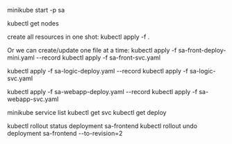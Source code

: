 minikube start -p sa

kubectl get nodes

create all resources in one shot:
kubectl apply -f .


Or we can create/update one file at a time:
kubectl apply -f sa-front-deploy-mini.yaml --record
kubectl apply -f sa-front-svc.yaml

kubectl apply -f sa-logic-deploy.yaml --record
kubectl apply -f sa-logic-svc.yaml

kubectl apply -f sa-webapp-deploy.yaml --record
kubectl apply -f sa-webapp-svc.yaml

minikube service list
kubectl get svc
kubectl get deploy

kubectl rollout status deployment sa-frontend
kubectl rollout undo deployment sa-frontend --to-revision=2

